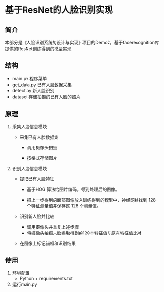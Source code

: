 # 基于ResNet的人脸识别实现

## 简介

本部分是《人脸识别系统的设计与实现》项目的Demo2，基于facerecognition库提供的ResNet训练得到的模型实现

## 结构

- main.py 程序菜单
- get_data.py 已有人脸数据采集
- detect.py 新人脸识别
- dataset 存储拍摄的已有人脸的照片

## 原理

1. 采集人脸信息模块

   - 采集已有人脸数据集

     - 调用摄像头拍摄

     - 按格式存储图片

2. 识别人脸信息模块

   - 提取已有人脸特征

     - 基于HOG 算法给图片编码，得到处理后的图像。

     - 把上一步得到的面部图像放入训练得到的模型中，神经网络找到 128 个特征测量值并保存这 128 个测量值。

   - 识别新人脸并比较
     - 调用摄像头并重复上述步骤
     - 将摄像头拍摄人脸提取得到的128个特征值与原有特征值比对
   -  在图像上标记锚框和识别结果


## 使用

1. 环境配置
   - Python + requirements.txt
2. 运行main.py

​		





​			